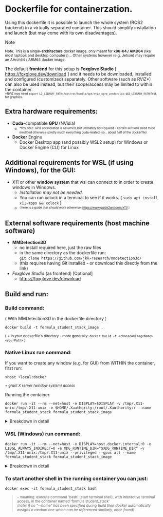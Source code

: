 # Dockerfile for containerzation.
Using this dockerfile it is possible to launch the whole system (ROS2 backend) in a virtually separated container. This should simplify installation and launch (but may come with its own disadvantages).  

> [!NOTE]  
> <small>Note: This is a single-**architecture** docker image, only meant for **x86-64 / AMD64** (like most laptops and desktop computers)... Other systems however (e.g. Jetson) may require an AArch64 / ARM64 docker image.</small>  

The default **frontend** for this setup is **Foxglove Studio** [ https://foxglove.dev/download ] and it needs to be downloaded, installed and configured (customized) separately. Other software (such as RViZ*) can also be used instead, but their scope/access may be limited to within the container.  
<sub><sup>*RViZ may need `export LD_LIBRARY_PATH=/opt/ros/humble/opt/rviz_ogre_vendor/lib:$LD_LIBRARY_PATH` first, for graphics.</sup></sub>

## Extra hardware requirements:
- **Cuda**-compatible **GPU** (NVidia)
    - <sup><sub>*tiny note: GPU acceleration is assumed, but ultimately not required - certain sections need to be modified otherwise (pretty much everything cuda-related, so... about half of the dockerfile)</sub></sup>
- **Docker** Engine
    - Docker Desktop app (and possibly WSL2 setup) for Windows or Docker Engine (CLI) for Linux

## Additional requirements for WSL (if using Windows), for the GUI:
- X11 or other **window system** that wsl can connect to in order to create windows in Windows.
    - *Installation may not be needed.*
    - You can run xclock in a terminal to see if it works. ( `sudo apt install x11-apps && xclock` )
    - <sup><sub>( here is a guide that *should* work otherwise: https://www.guide2wsl.com/x11/ )</sub></sup>

## External software requirements (host machine software)
- **MMDetection3D**
    - no install required here, just the raw files
    - in the same directory as the dockerfile run:  
```git clone https://github.com/jkk-research/mmdetection3d/```  
    - (this requires having Git installed - or download this directly from the link)
- *Foxglove Studio* (as frontend) [Optional]
    - https://foxglove.dev/download


## Build and run:
### Build command:
( With MMDetection3D in the dockerfile directory )
```
docker build -t formula_student_stack_image .
```
<small>( = in your dockerfile's directory - more generally: `docker build -t <chooseAnImageName> <yourPath>` )</small>

### Native Linux run command:
If you want to create any window (e.g. for GUI) from WITHIN the container, first run:
```
xhost +local:docker
```
<sup> = *grant X server (window system) access*</sup>

Running the container:
```
docker run -it --rm --net=host -e DISPLAY=$DISPLAY -v /tmp/.X11-unix:/tmp/.X11-unix -v $HOME/.Xauthority:/root/.Xauthority:r --name formula_student_stack formula_student_stack_image
```
<details>
<summary>Breakdown in detail</summary>

- `run` = run a container...
- `-it` = with terminal access (in interactive mode [STDIN = kept open], providing a virtual terminal [TTY] )
- `--rm` = but remove container ENTIRELY after execution (after closing the shell that this command opens)
    - you may want to remove this for a non-volatile/permamnent container.
- `--net=host` = using the same network as the host machine, directly
- `-e DISPLAY=$DISPLAY` = setting environmental variable `DISPLAY` as host's default display (for window rendering)
- `-v` = \[virtually\] mounting:
    - host's `/tmp/.X11-unix` as `/tmp/.X11-unix` in-container
        - host system's window access / X11 Unix socket forwarding
    - host's `~/.Xauthority` as `/root/.Xauthority` in-container \[`:r` = with read-only access\]
        - X \[window\] server authentication tokens (ensuring access, may not be needed)
        - (assumes the container runs as root)
        - <sub><sup>(you may change `:r` to `:rw` for read-write access but it should work without that)</sup></sub>
- `--name` = naming it: `formula_student_stack`
- using `formula_student_stack_image` as the base image ("blueprint") to create the container from
</details>

### WSL (Windows) run command:
```
docker run -it --rm --net=host -e DISPLAY=host.docker.internal:0 -e LIBGL_ALWAYS_INDIRECT=0 -e XDG_RUNTIME_DIR="$XDG_RUNTIME_DIR" -v /tmp/.X11-unix:/tmp/.X11-unix --privileged --gpus all --name formula_student_stack formula_student_stack_image
```
<details>
<summary>Breakdown in detail</summary>

- `run` = run a container...
- `-it` = with terminal access (in interactive mode [STDIN = kept open], providing a virtual terminal [TTY] )
- `--rm` = but remove container ENTIRELY after execution (after closing the shell that this command opens)
    - you may want to remove this for a non-volatile/permamnent container.
- `--net=host` = using the same network as the host machine, directly
- `-e` = setting environmental variable(s):
    - `DISPLAY=host.docker.internal:0` (display setup for window rendering)
    - `LIBGL_ALWAYS_INDIRECT=0` (graphics/OpenGL forwarding)
    - `XDG_RUNTIME_DIR="$XDG_RUNTIME_DIR"` (ensuring GUI resource access)
- `-v` = \[virtually\] mounting: `/tmp/.X11-unix` as `/tmp/.X11-unix` (host system's window access / X11 Unix socket forwarding)
- `--privileged` = with elevated privilages (admin/root) - ensure hardware (GPU) access rights
- `--gpus all` = enabling GPU access
- `--name` = naming it: `formula_student_stack`
- using `formula_student_stack_image` as the base image ("blueprint") to create the container from
</details>

### To start another shell in the running container you can just:
```
docker exec -it formula_student_stack bash
```  
> <small> - meaning: execute command 'bash' (start terminal shell), with interactive terminal access, in the container named 'formula student_stack'</small>  
    <sub>*(note: if no "--name" has been specified during build then docker automatically assigns a random one which can be referenced similarly, once found)*</sub>

